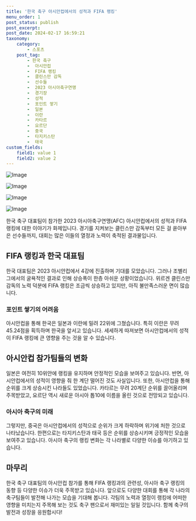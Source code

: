 ```yaml
---
title: '한국 축구 아시안컵에서의 성적과 FIFA 랭킹'
menu_order: 1
post_status: publish
post_excerpt: 
post_date: 2024-02-17 16:59:21
taxonomy:
    category:
        - 스포츠
    post_tag:
        - 한국 축구
        -  아시안컵
        -  FIFA 랭킹
        -  클린스만 감독
        -  선수들
        -  2023 아시아축구연맹
        -  경기장
        -  성적
        -  포인트 쌓기
        -  일본
        -  이란
        -  카타르
        -  요르단
        -  중국
        -  타지키스탄
        -  태국
custom_fields:
    field1: value 1
    field2: value 2
---
```


![Image](https://imgnews.pstatic.net/image/241/2024/02/11/0003329289_001_20240211160401365.jpg?type=w647)

![Image](https://imgnews.pstatic.net/image/241/2024/02/11/0003329289_002_20240211160401560.jpg?type=w647)

![Image](https://imgnews.pstatic.net/image/241/2024/02/11/0003329289_003_20240211160401599.jpg?type=w647)

![Image](https://imgnews.pstatic.net/image/241/2024/02/11/0003329289_004_20240211160401638.jpg?type=w647)

한국 축구 대표팀이 참가한 2023 아시아축구연맹(AFC) 아시안컵에서의 성적과 FIFA 랭킹에 대한 이야기가 화제입니다. 경기를 지켜보는 클린스만 감독부터 모든 걸 쏟아부은 선수들까지, 대회는 많은 이들의 열정과 노력이 축적된 결과물입니다.
## FIFA 랭킹과 한국 대표팀
한국 대표팀은 2023 아시안컵에서 4강에 진출하며 기대를 모았습니다. 그러나 조별리그에서의 굴욕적인 결과로 인해 상승폭이 한층 아쉬운 상황이었습니다. 위르겐 클린스만 감독의 노력 덕분에 FIFA 랭킹은 조금씩 상승하고 있지만, 아직 불만족스러운 면이 많습니다.
### 포인트 쌓기의 어려움
아시안컵을 통해 한국은 일본과 이란에 밀려 22위에 그쳤습니다. 특히 이란은 무려 45.24점을 획득하며 한국을 앞서고 있습니다. 세세하게 따져보면 아시안컵에서의 성적이 FIFA 랭킹에 큰 영향을 주는 것을 알 수 있습니다.
## 아시안컵 참가팀들의 변화
일본은 여전히 10위안에 랭킹을 유지하며 안정적인 모습을 보여주고 있습니다. 반면, 아시안컵에서의 성적이 영향을 줘 한 계단 떨어진 것도 사실입니다. 또한, 아시안컵을 통해 순위를 크게 상승시킨 나라들도 있었습니다. 카타르는 무려 20계단 순위를 끌어올리며 주목받았고, 요르단 역시 새로운 아시아 톱10에 이름을 올린 것으로 전망되고 있습니다.
### 아시아 축구의 미래
그렇지만, 중국은 아시안컵에서의 성적으로 순위가 크게 하락하며 위기에 처한 것으로 나타났습니다. 한편으로는 타지키스탄과 태국 등은 순위를 상승시키며 긍정적인 모습을 보여주고 있습니다. 아시아 축구의 랭킹 변화는 각 나라별로 다양한 이슈를 야기하고 있습니다.
## 마무리
한국 축구 대표팀의 아시안컵 참가를 통해 FIFA 랭킹과의 관련성, 아시아 축구 랭킹의 동향 등 다양한 이슈가 더욱 주목받고 있습니다. 앞으로도 다양한 대회를 통해 각 나라의 축구팀들이 발전해 나가는 모습을 기대해 봅니다. 각팀의 노력과 열정이 랭킹에 어떠한 영향을 미치는지 주목해 보는 것도 축구 팬으로서 재미있는 일일 것입니다. 함께 축구의 발전과 성장을 응원합시다!
